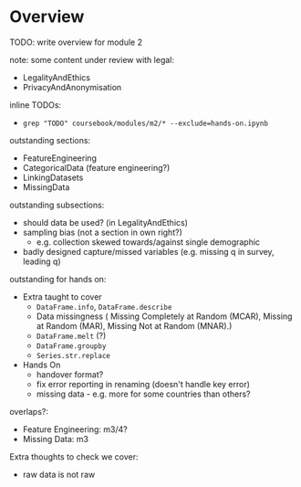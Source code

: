 # Overview

TODO: write overview for module 2


note: some content under review with legal:
- LegalityAndEthics
- PrivacyAndAnonymisation

inline TODOs:
- `grep "TODO" coursebook/modules/m2/* --exclude=hands-on.ipynb`

outstanding sections:
- FeatureEngineering
- CategoricalData (feature engineering?)
- LinkingDatasets
- MissingData

outstanding subsections:
- should data be used? (in LegalityAndEthics)
- sampling bias (not a section in own right?)
    - e.g. collection skewed towards/against single demographic
- badly designed capture/missed variables (e.g. missing q in survey, leading q)


outstanding for hands on:
- Extra taught to cover
    - `DataFrame.info`, `DataFrame.describe`
    - Data missingness ( Missing Completely at Random (MCAR), Missing at Random (MAR), Missing Not at Random (MNAR).)
    - `DataFrame.melt` (?)
    - `DataFrame.groupby`
    - `Series.str.replace`
- Hands On
    - handover format?
    - fix error reporting in renaming (doesn't handle key error)
    - missing data - e.g. more for some countries than others?
    
    
overlaps?:
- Feature Engineering: m3/4?
- Missing Data: m3

Extra thoughts to check we cover:
- raw data is not raw 